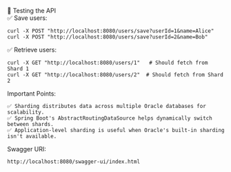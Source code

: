 🔹 Testing the API</br>
✅ Save users: </br>
```
curl -X POST "http://localhost:8080/users/save?userId=1&name=Alice"
curl -X POST "http://localhost:8080/users/save?userId=2&name=Bob"
```

✅ Retrieve users: </br>
```
curl -X GET "http://localhost:8080/users/1"   # Should fetch from Shard 1
curl -X GET "http://localhost:8080/users/2"  # Should fetch from Shard 2
```


Important Points:</br>
```
✅ Sharding distributes data across multiple Oracle databases for scalability.
✅ Spring Boot's AbstractRoutingDataSource helps dynamically switch between shards.
✅ Application-level sharding is useful when Oracle's built-in sharding isn't available.
```

Swagger URI: </br>
```
http://localhost:8080/swagger-ui/index.html
```